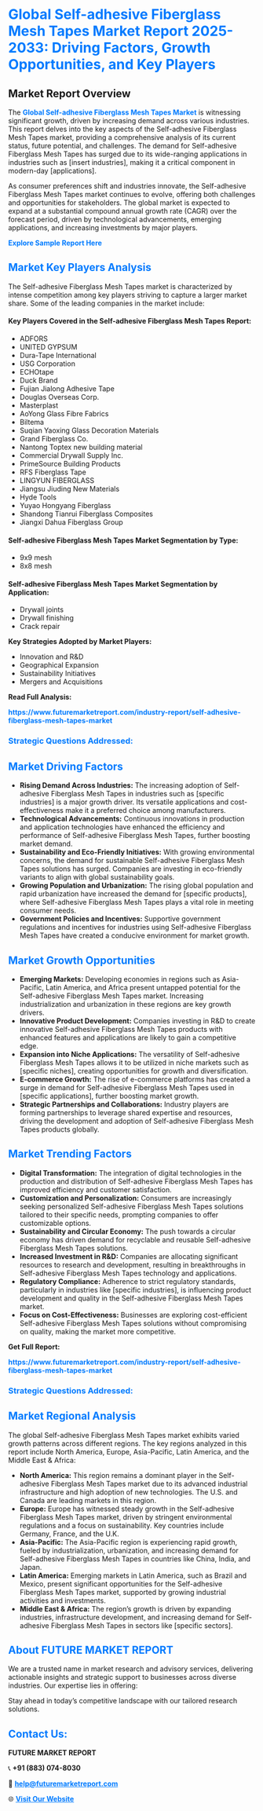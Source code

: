 <h1 style="color: #007BFF;">Global Self-adhesive Fiberglass Mesh Tapes Market Report 2025-2033: Driving Factors, Growth Opportunities, and Key Players</h1>

<section id="overview">
<h2>Market Report Overview</h2>
<p>The <a href="https://www.futuremarketreport.com/industry-report/self-adhesive-fiberglass-mesh-tapes-market" style="color: #007BFF; text-decoration: none;"><strong>Global Self-adhesive Fiberglass Mesh Tapes Market</strong></a> is witnessing significant growth, driven by increasing demand across various industries. This report delves into the key aspects of the Self-adhesive Fiberglass Mesh Tapes market, providing a comprehensive analysis of its current status, future potential, and challenges. The demand for Self-adhesive Fiberglass Mesh Tapes has surged due to its wide-ranging applications in industries such as [insert industries], making it a critical component in modern-day [applications].</p>
<p>As consumer preferences shift and industries innovate, the Self-adhesive Fiberglass Mesh Tapes market continues to evolve, offering both challenges and opportunities for stakeholders. The global market is expected to expand at a substantial compound annual growth rate (CAGR) over the forecast period, driven by technological advancements, emerging applications, and increasing investments by major players.</p>
</section>

<section id="overview">
<p><a href="https://www.futuremarketreport.com/request-sample/reportId=114928" style="color: #007BFF; text-decoration: none;"><strong>Explore Sample Report Here</strong></a></p>
</section>

<section id="key-players">
<h2 style="color: #007BFF;">Market Key Players Analysis</h2>
<p>The Self-adhesive Fiberglass Mesh Tapes market is characterized by intense competition among key players striving to capture a larger market share. Some of the leading companies in the market include:</p>
<h4>Key Players Covered in the Self-adhesive Fiberglass Mesh Tapes Report:</h4>
<ul><li>ADFORS</li><li>UNITED GYPSUM</li><li>Dura-Tape International</li><li>USG Corporation</li><li>ECHOtape</li><li>Duck Brand</li><li>Fujian Jialong Adhesive Tape</li><li>Douglas Overseas Corp.</li><li>Masterplast</li><li>AoYong Glass Fibre Fabrics</li><li>Biltema</li><li>Suqian Yaoxing Glass Decoration Materials</li><li>Grand Fiberglass Co.</li><li>Nantong Toptex new building material</li><li>Commercial Drywall Supply Inc.</li><li>PrimeSource Building Products</li><li>RFS Fiberglass Tape</li><li>LINGYUN FIBERGLASS</li><li>Jiangsu Jiuding New Materials</li><li>Hyde Tools</li><li>Yuyao Hongyang Fiberglass</li><li>Shandong Tianrui Fiberglass Composites</li><li>Jiangxi Dahua Fiberglass Group</li></ul>
<h4>Self-adhesive Fiberglass Mesh Tapes Market Segmentation by Type:</h4>
<ul><li>9x9 mesh</li><li>8x8 mesh</li></ul>

<h4>Self-adhesive Fiberglass Mesh Tapes Market Segmentation by Application:</h4>
<ul><li>Drywall joints</li><li>Drywall finishing</li><li>Crack repair</li></ul>
<p><strong>Key Strategies Adopted by Market Players:</strong></p>
<ul>
<li>Innovation and R&D</li>
<li>Geographical Expansion</li>
<li>Sustainability Initiatives</li>
<li>Mergers and Acquisitions</li>
</ul>
</section>

<section>
<p><strong>Read Full Analysis: </strong></p><a href="https://www.futuremarketreport.com/industry-report/self-adhesive-fiberglass-mesh-tapes-market" style="color: #007BFF; text-decoration: none;"><strong>https://www.futuremarketreport.com/industry-report/self-adhesive-fiberglass-mesh-tapes-market</strong></a>
<h3 style="color: #007BFF;">Strategic Questions Addressed:</h3>
</section>

<section id="driving-factors">
<h2 style="color: #007BFF;">Market Driving Factors</h2>
<ul>
<li><strong>Rising Demand Across Industries:</strong> The increasing adoption of Self-adhesive Fiberglass Mesh Tapes in industries such as [specific industries] is a major growth driver. Its versatile applications and cost-effectiveness make it a preferred choice among manufacturers.</li>
<li><strong>Technological Advancements:</strong> Continuous innovations in production and application technologies have enhanced the efficiency and performance of Self-adhesive Fiberglass Mesh Tapes, further boosting market demand.</li>
<li><strong>Sustainability and Eco-Friendly Initiatives:</strong> With growing environmental concerns, the demand for sustainable Self-adhesive Fiberglass Mesh Tapes solutions has surged. Companies are investing in eco-friendly variants to align with global sustainability goals.</li>
<li><strong>Growing Population and Urbanization:</strong> The rising global population and rapid urbanization have increased the demand for [specific products], where Self-adhesive Fiberglass Mesh Tapes plays a vital role in meeting consumer needs.</li>
<li><strong>Government Policies and Incentives:</strong> Supportive government regulations and incentives for industries using Self-adhesive Fiberglass Mesh Tapes have created a conducive environment for market growth.</li>
</ul>
</section>

<section id="growth-opportunities">
<h2 style="color: #007BFF;">Market Growth Opportunities</h2>
<ul>
<li><strong>Emerging Markets:</strong> Developing economies in regions such as Asia-Pacific, Latin America, and Africa present untapped potential for the Self-adhesive Fiberglass Mesh Tapes market. Increasing industrialization and urbanization in these regions are key growth drivers.</li>
<li><strong>Innovative Product Development:</strong> Companies investing in R&D to create innovative Self-adhesive Fiberglass Mesh Tapes products with enhanced features and applications are likely to gain a competitive edge.</li>
<li><strong>Expansion into Niche Applications:</strong> The versatility of Self-adhesive Fiberglass Mesh Tapes allows it to be utilized in niche markets such as [specific niches], creating opportunities for growth and diversification.</li>
<li><strong>E-commerce Growth:</strong> The rise of e-commerce platforms has created a surge in demand for Self-adhesive Fiberglass Mesh Tapes used in [specific applications], further boosting market growth.</li>
<li><strong>Strategic Partnerships and Collaborations:</strong> Industry players are forming partnerships to leverage shared expertise and resources, driving the development and adoption of Self-adhesive Fiberglass Mesh Tapes products globally.</li>
</ul>
</section>

<section id="trending-factors">
<h2 style="color: #007BFF;">Market Trending Factors</h2>
<ul>
<li><strong>Digital Transformation:</strong> The integration of digital technologies in the production and distribution of Self-adhesive Fiberglass Mesh Tapes has improved efficiency and customer satisfaction.</li>
<li><strong>Customization and Personalization:</strong> Consumers are increasingly seeking personalized Self-adhesive Fiberglass Mesh Tapes solutions tailored to their specific needs, prompting companies to offer customizable options.</li>
<li><strong>Sustainability and Circular Economy:</strong> The push towards a circular economy has driven demand for recyclable and reusable Self-adhesive Fiberglass Mesh Tapes solutions.</li>
<li><strong>Increased Investment in R&D:</strong> Companies are allocating significant resources to research and development, resulting in breakthroughs in Self-adhesive Fiberglass Mesh Tapes technology and applications.</li>
<li><strong>Regulatory Compliance:</strong> Adherence to strict regulatory standards, particularly in industries like [specific industries], is influencing product development and quality in the Self-adhesive Fiberglass Mesh Tapes market.</li>
<li><strong>Focus on Cost-Effectiveness:</strong> Businesses are exploring cost-efficient Self-adhesive Fiberglass Mesh Tapes solutions without compromising on quality, making the market more competitive.</li>
</ul>
</section>

<section>
<p><strong>Get Full Report: </strong></p><a href="https://www.futuremarketreport.com/industry-report/self-adhesive-fiberglass-mesh-tapes-market" style="color: #007BFF; text-decoration: none;"><strong>https://www.futuremarketreport.com/industry-report/self-adhesive-fiberglass-mesh-tapes-market</strong></a>
<h3 style="color: #007BFF;">Strategic Questions Addressed:</h3>
</section>


<section id="regional-analysis">
<h2 style="color: #007BFF;">Market Regional Analysis</h2>
<p>The global Self-adhesive Fiberglass Mesh Tapes market exhibits varied growth patterns across different regions. The key regions analyzed in this report include North America, Europe, Asia-Pacific, Latin America, and the Middle East & Africa:</p>
<ul>
<li><strong>North America:</strong> This region remains a dominant player in the Self-adhesive Fiberglass Mesh Tapes market due to its advanced industrial infrastructure and high adoption of new technologies. The U.S. and Canada are leading markets in this region.</li>
<li><strong>Europe:</strong> Europe has witnessed steady growth in the Self-adhesive Fiberglass Mesh Tapes market, driven by stringent environmental regulations and a focus on sustainability. Key countries include Germany, France, and the U.K.</li>
<li><strong>Asia-Pacific:</strong> The Asia-Pacific region is experiencing rapid growth, fueled by industrialization, urbanization, and increasing demand for Self-adhesive Fiberglass Mesh Tapes in countries like China, India, and Japan.</li>
<li><strong>Latin America:</strong> Emerging markets in Latin America, such as Brazil and Mexico, present significant opportunities for the Self-adhesive Fiberglass Mesh Tapes market, supported by growing industrial activities and investments.</li>
<li><strong>Middle East & Africa:</strong> The region’s growth is driven by expanding industries, infrastructure development, and increasing demand for Self-adhesive Fiberglass Mesh Tapes in sectors like [specific sectors].</li>
</ul>
</section>

<footer>
<h2 style="color: #007BFF;">About FUTURE MARKET REPORT</h2>
<p>We are a trusted name in market research and advisory services, delivering actionable insights and strategic support to businesses across diverse industries. Our expertise lies in offering:</p>

<p>Stay ahead in today’s competitive landscape with our tailored research solutions.</p>

<h2 style="color: #007BFF;">Contact Us:</h2>
<p><strong>FUTURE MARKET REPORT</strong></p>
<p>📞 <strong>+91 (883) 074-8030</strong></p>
<p>📧 <strong><a href="mailto:help@futuremarketreport.com" style="color: #007BFF;">help@futuremarketreport.com</a></strong></p>
<p>🌐 <strong><a href="https://www.futuremarketreport.com/" style="color: #007BFF;">Visit Our Website</a></strong></p>
</footer>